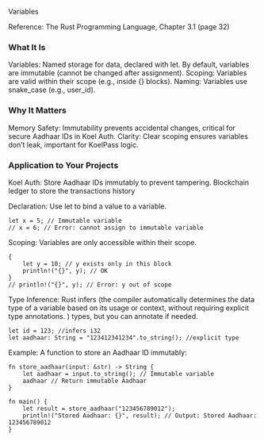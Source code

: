 Variables

Reference: The Rust Programming Language, Chapter 3.1 (page 32)

### What It Is

Variables: Named storage for data, declared with let. By default, variables are immutable (cannot be changed after assignment).
Scoping: Variables are valid within their scope (e.g., inside {} blocks).
Naming: Variables use snake_case (e.g., user_id).

### Why It Matters

Memory Safety: Immutability prevents accidental changes, critical for secure Aadhaar IDs in Koel Auth.
Clarity: Clear scoping ensures variables don’t leak, important for KoelPass logic.

### Application to Your Projects

Koel Auth: Store Aadhaar IDs immutably to prevent tampering.
Blockchain ledger to store the transactions history

Declaration: Use let to bind a value to a variable.

```
let x = 5; // Immutable variable
// x = 6; // Error: cannot assign to immutable variable
```

Scoping: Variables are only accessible within their scope.

```
{
    let y = 10; // y exists only in this block
    println!("{}", y); // OK
}
// println!("{}", y); // Error: y out of scope
```

Type Inference: Rust infers (the compiler automatically determines the data type of a variable based on its usage or context, without requiring explicit type annotations.
) types, but you can annotate if needed.

```
let id = 123; //infers i32
let aadhaar: String = "123412341234".to_string(); //explicit type
```

Example:
A function to store an Aadhaar ID immutably:

```
fn store_aadhaar(input: &str) -> String {
    let aadhaar = input.to_string(); // Immutable variable
    aadhaar // Return immutable Aadhaar
}

fn main() {
    let result = store_aadhaar("123456789012");
    println!("Stored Aadhaar: {}", result); // Output: Stored Aadhaar: 123456789012
}
```
